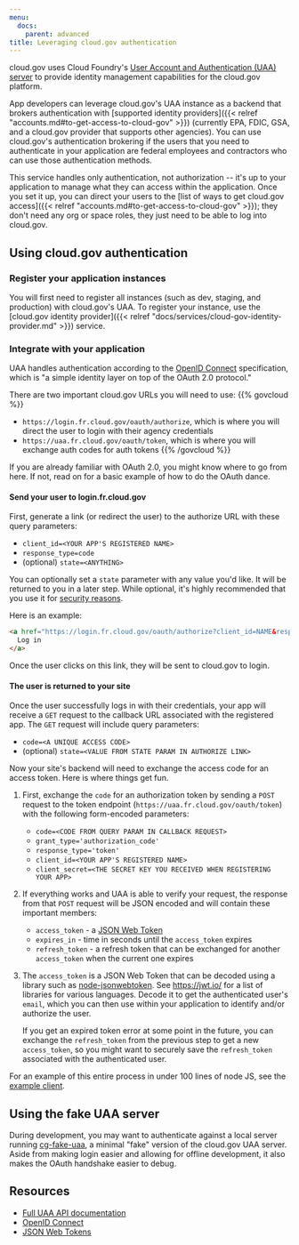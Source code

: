 ```yaml
---
menu:
  docs:
    parent: advanced
title: Leveraging cloud.gov authentication
---
```


cloud.gov uses Cloud Foundry's [User Account and Authentication (UAA) server](https://docs.cloudfoundry.org/concepts/architecture/uaa.html) to provide identity management capabilities for the cloud.gov platform.

App developers can leverage cloud.gov's UAA instance as a backend that brokers authentication with [supported identity providers]({{< relref "accounts.md#to-get-access-to-cloud-gov" >}}) (currently EPA, FDIC, GSA, and a cloud.gov provider that supports other agencies). You can use cloud.gov's authentication brokering if the users that you need to authenticate in your application are federal employees and contractors who can use those authentication methods.

This service handles only authentication, not authorization -- it's up to your application to manage what they can access within the application. Once you set it up, you can direct your users to the [list of ways to get cloud.gov access]({{< relref "accounts.md#to-get-access-to-cloud-gov" >}}); they don't need any org or space roles, they just need to be able to log into cloud.gov.

## Using cloud.gov authentication

### Register your application instances

You will first need to register all instances (such as dev, staging, and production) with cloud.gov's UAA. To register your instance, use the [cloud.gov identity provider]({{< relref "docs/services/cloud-gov-identity-provider.md" >}}) service.

### Integrate with your application

UAA handles authentication according to the [OpenID Connect](http://openid.net/connect/) specification, which is "a simple identity layer on top of the OAuth 2.0 protocol."

There are two important cloud.gov URLs you will need to use:
{{% govcloud %}}
- `https://login.fr.cloud.gov/oauth/authorize`, which is where you will direct the user to login with their agency credentials
- `https://uaa.fr.cloud.gov/oauth/token`, which is where you will exchange auth codes for auth tokens
{{% /govcloud %}}

If you are already familiar with OAuth 2.0, you might know where to go from here. If not, read on for a basic example of how to do the OAuth dance.

#### Send your user to login.fr.cloud.gov

First, generate a link (or redirect the user) to the authorize URL with these
query parameters:

* `client_id=<YOUR APP'S REGISTERED NAME>`
* `response_type=code`
* (optional) `state=<ANYTHING>`

You can optionally set a `state` parameter with any value you'd like.
It will be returned to you in a later step. While optional, it's highly
recommended that you use it for [security reasons](http://www.twobotechnologies.com/blog/2014/02/importance-of-state-in-oauth2.html).

Here is an example:

```html
<a href="https://login.fr.cloud.gov/oauth/authorize?client_id=NAME&response_type=code">
  Log in
</a>
```

Once the user clicks on this link, they will be sent to cloud.gov to login.

#### The user is returned to your site

Once the user successfully logs in with their credentials, your app will
receive a `GET` request to the callback URL associated with the registered
app. The `GET` request will include query parameters:

* `code=<A UNIQUE ACCESS CODE>`
* (optional) `state=<VALUE FROM STATE PARAM IN AUTHORIZE LINK>`

Now your site's backend will need to exchange the access code for an
access token. Here is where things get fun.

1.  First, exchange the `code` for an authorization token by sending a
    `POST` request to the token endpoint
    (`https://uaa.fr.cloud.gov/oauth/token`) with the following form-encoded
    parameters:

    - `code=<CODE FROM QUERY PARAM IN CALLBACK REQUEST>`
    - `grant_type='authorization_code'`
    - `response_type='token'`
    - `client_id=<YOUR APP'S REGISTERED NAME>`
    - `client_secret=<THE SECRET KEY YOU RECEIVED WHEN REGISTERING YOUR APP>`

2.  If everything works and UAA is able to verify your request, the response
    from that `POST` request will be JSON encoded and will contain these
    important members:

    - `access_token` - a [JSON Web Token](https://jwt.io/)
    - `expires_in` - time in seconds until the `access_token` expires
    - `refresh_token` - a refresh token that can be exchanged for another
      `access_token` when the current one expires

3.  The `access_token` is a JSON Web Token that can be decoded using a
    library such as [node-jsonwebtoken](https://github.com/auth0/node-jsonwebtoken).
    See https://jwt.io/ for a list of libraries for various languages. Decode it
    to get the authenticated user's `email`, which you can then use within
    your application to identify and/or authorize the user.

    If you get an expired token error at some point in the future, you can
    exchange the `refresh_token` from the previous step to get a new `access_token`,
    so you might want to securely save the `refresh_token` associated with the
    authenticated user.

For an example of this entire process in under 100 lines of node JS, see the
[example client](https://github.com/18F/cg-fake-uaa/tree/master/example-client).

## Using the fake UAA server

During development, you may want to authenticate against a local server
running [cg-fake-uaa](https://github.com/18F/cg-fake-uaa), a minimal
"fake" version of the cloud.gov UAA server. Aside from making login easier
and allowing for offline development, it also makes the OAuth handshake
easier to debug.

## Resources

- [Full UAA API documentation](https://github.com/cloudfoundry/uaa/blob/master/docs/UAA-APIs.rst)
- [OpenID Connect](http://openid.net/connect/)
- [JSON Web Tokens](https://jwt.io/)

